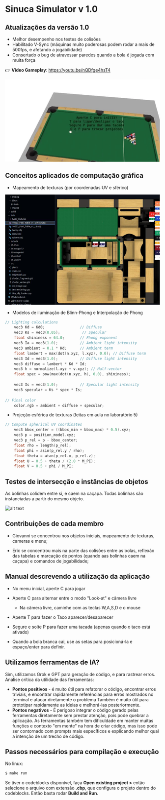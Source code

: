 # Sinuca Simulator v 1.0
## Atualizações da versão 1.0
- Melhor desempenho nos testes de colisões
- Habilitado V-Sync (máquinas muito poderosas podem rodar a mais de 500fps, e afetando a jogabilidade)
- Consertado o bug de atravessar paredes quando a bola é jogada com muita força

👉 **Vídeo Gameplay**: https://youtu.be/nQDfge4hsT4

![alt text](https://github.com/Gigio2077/trab-FCG/blob/main/imagens_readme/menu_mesa.gif)

## Conceitos aplicados de computação gráfica
- Mapeamento de texturas (por coordenadas UV e sférico)

![alt text](https://github.com/Gigio2077/trab-FCG/blob/main/imagens_readme/print_texturas.jpg)



- Modelos de iluminação de Blinn-Phong e Interpolação de Phong

```C
// Lighting calculations
    vec3 Kd = Kd0;                // Diffuse
    vec3 Ks = vec3(0.05);          // Specular
    float shininess = 64.0;       // Phong exponent
    vec3 Ia = vec3(1.0);          // Ambient light intensity
    vec3 ambient = 0.1 * Kd;      // Ambient term
    float lambert = max(dot(n.xyz, l.xyz), 0.0); // Diffuse term
    vec3 Id = vec3(1.0);          // Diffuse light intensity
    vec3 diffuse = lambert * Kd * Id;
    vec3 h = normalize(l.xyz + v.xyz); // Half-vector
    float spec = pow(max(dot(n.xyz, h), 0.0), shininess);

    vec3 Is = vec3(1.0);          // Specular light intensity
    vec3 specular = Ks * spec * Is;

// Final color
    color.rgb = ambient + diffuse + specular;
```

- Projeção esférica de texturas (feitas em aula no laboratório 5)
```c
// Compute spherical UV coordinates
    vec3 bbox_center = ((bbox_min + bbox_max) * 0.5).xyz;
    vec3 p = position_model.xyz;
    vec3 p_rel = p - bbox_center;
    float rho = length(p_rel);
    float phi = asin(p_rel.y / rho);
    float theta = atan(p_rel.x, p_rel.z);
    float U = 0.5 + theta / (2.0 * M_PI);
    float V = 0.5 + phi / M_PI;

```
## Testes de intersecção e instâncias de objetos
As bolinhas colidem entre si, e caem na caçapa. Todas bolinhas são instanciadas a partir do mesmo objeto.

![alt text](https://github.com/Gigio2077/trab-FCG/blob/main/imagens_readme/gif_gameplay.gif)

## Contribuições de cada membro

- Giovanni se concentrou nos objetos iniciais, mapeamento de texturas, cameras e menu;

- Eric se concentrou mais na parte das colisões entre as bolas, reflexão das tabelas e marcação de pontos (quando aas bolinhas caem na caçapa) e comandos de jogabilidade;





## Manual descrevendo a utilização da aplicação
- No menu inicial, aperte C para jogar

- Aperte C para alternar entre o modo "Look-at" e câmera livre
    - Na câmera livre, caminhe com as teclas W,A,S,D e o mouse

- Aperte T para fazer o Taco aparecer/desaparecer

- Segure e solte  P para fazer uma tacada (apenas quando o taco está ativado)

- Quando a bola branca cai, use as setas para posicioná-la e espaço/enter para definir.

## Utilizamos ferramentas de IA?
Sim, utilizamos Grok e GPT para geração de código, e para rastrear erros. 
Análise crítica da utilidade das ferramentas:
- **Pontos positivos** - é muito útil para refatorar o código, encontrar erros triviais, e encontrar rapidamente referências para erros mostrados no terminal e atacar diretamente o problema Também é muito útil para prototipar rapidamente as ideias e melhorá-las posteriormente.
- **Pontos negativos** - É perigoso integrar o código gerado pelas ferramentas diretamente sem prestar atenção, pois pode quebrar a aplicação. As ferramentas também tem dificuldade em manter muitas funções e contexto "em mente" na hora de criar código, mas isso pode ser contornado com prompts mais específicos e explicando melhor qual a intenção de um trecho de código.

## Passos necessários para compilação e execução
No linux:
```sh
$ make run
```
Se tiver o codeblocks disponível, faça **Open existing project >** então selecione o arquivo com extensão **.cbp**, que configura o projeto dentro do codeblocks. Então basta rodar **Build and Run**.
